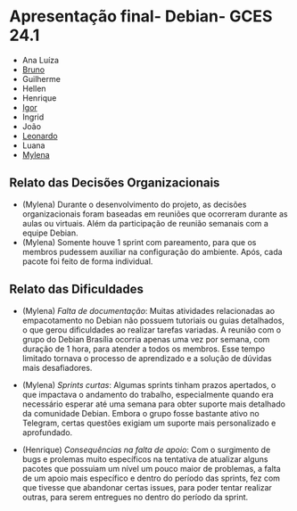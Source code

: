 # Apresentação final- Debian- GCES 24.1


- Ana Luíza
- [Bruno](https://mylena-angelica.github.io/Debian-GCES-24.1/entrega-final/bruno5/)
- Guilherme
- Hellen
- Henrique
- [Igor](https://mylena-angelica.github.io/Debian-GCES-24.1/entrega-final/igor5/)
- Ingrid
- João
- [Leonardo](https://mylena-angelica.github.io/Debian-GCES-24.1/entrega-final/leonardo5/)
- Luana
- [Mylena](https://mylena-angelica.github.io/Debian-GCES-24.1/entrega-final/mylena5/)

## Relato das Decisões Organizacionais
- (Mylena) Durante o desenvolvimento do projeto, as decisões organizacionais foram baseadas em reuniões que ocorreram durante as aulas ou virtuais. Além da participação de reunião semanais com a equipe Debian.
- (Mylena) Somente houve 1 sprint com pareamento, para que os membros pudessem auxiliar na configuração do ambiente. Após, cada pacote foi feito de forma individual.

## Relato das Dificuldades
- (Mylena) *Falta de documentação*: Muitas atividades relacionadas ao empacotamento no Debian não possuem tutoriais ou guias detalhados, o que gerou dificuldades ao realizar tarefas variadas. A reunião com o grupo do Debian Brasília ocorria apenas uma vez por semana, com duração de 1 hora, para atender a todos os membros. Esse tempo limitado tornava o processo de aprendizado e a solução de dúvidas mais desafiadores.

- (Mylena) *Sprints curtas*: Algumas sprints tinham prazos apertados, o que impactava o andamento do trabalho, especialmente quando era necessário esperar até uma semana para obter suporte mais detalhado da comunidade Debian. Embora o grupo fosse bastante ativo no Telegram, certas questões exigiam um suporte mais personalizado e aprofundado.

- (Henrique) *Consequências na falta de apoio*: Com o surgimento de bugs e prolemas muito específicos na tentativa de atualizar alguns pacotes que possuiam um nível um pouco maior de problemas, a falta de um apoio mais específico e dentro do período das sprints, fez com que tivesse que abandonar certas issues, para poder tentar realizar outras, para serem entregues no dentro do período da sprint. 
 
